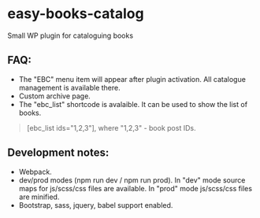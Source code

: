 # easy-books-catalog
Small WP plugin for cataloguing books

## FAQ:
- The "EBC" menu item will appear after plugin activation. All catalogue management is available there. 
- Custom archive page. 
- The "ebc_list" shortcode is avalaible. It can be used to show the list of books. 
> [ebc_list ids="1,2,3"], where "1,2,3" - book post IDs.


## Development notes:
- Webpack. 
- dev/prod modes (npm run dev / npm run prod). In "dev" mode source maps for js/scss/css files are available. In "prod" mode js/scss/css files are minified.
- Bootstrap, sass, jquery, babel support enabled. 
